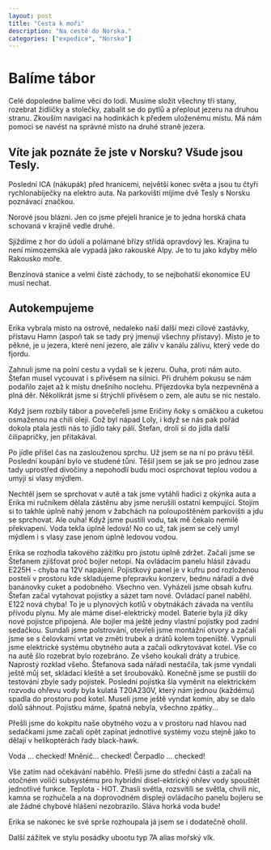 ```yaml
---
layout: post
title: "Cesta k moři"
description: "Na cestě do Norska."
categories: ["expedice", "Norsko"]
---
```


# Balíme tábor
Celé dopoledne balíme věci do lodí. Musíme složit všechny tři stany, rozebrat židličky a stolečky, zabalit se do pytlů a přeplout jezeru na druhou stranu. Zkouším navigaci na hodinkách k předem uloženému místu. Má nám pomoci se navést na správné místo na druhé straně jezera. 

## Víte jak poznáte že jste v Norsku? Všude jsou Tesly.

Poslední ICA (nákupák) před hranicemi, největší konec světa a jsou tu čtyři rychlonabíječky na elektro auta. Na parkovišti míjíme dvě Tesly s Norsku poznávací značkou.

Norové jsou blázni. 
Jen co jsme přejeli hranice je to jedna horská chata schovaná v krajině vedle druhé.

Sjíždíme z hor do údolí a polámané břízy střídá opravdový les. Krajina tu není mimozemská ale vypadá jako rakouské Alpy. Je to tu jako kdyby mělo Rakousko moře. 

Benzínová stanice a velmi čisté záchody, to se nejbohatší ekonomice EU musí nechat.

## Autokempujeme
Erika vybrala místo na ostrově, nedaleko naší další mezi cílové zastávky, přístavu Hamn (aspoň tak se tady prý jmenují všechny přístavy). Místo je to pěkné, je u jezera, které není jezero, ale záliv v kanálu zálivu, který vede do fjordu. 

Zahnuli jsme na polní cestu a vydali se k jezeru. Ouha, proti nám auto. Štefan musel vycouvat i s přívěsem na silnici. Při druhém pokusu se nám podařilo zajet až k místu dnešního noclehu. Příjezdovka byla nezpevněná a plná děr. Několikrát jsme si štrýchli přívěsem o zem, ale autu se nic nestalo.

Když jsem rozbily tábor a povečeřeli jsme Eričiny ňoky s omáčkou a cuketou osmaženou na chili oleji. Což byl nápad Loly, i když se nás pak pořád dokola ptala jestli nás to jídlo taky pálí. Štefan, drolí si do jídla další čilipapričky, jen přitakával. 

Po jídle přišel čas na zaslouženou sprchu. Už jsem se na ní po právu těšil. Poslední koupání bylo ve studené tůni. Těšil jsem se jak se pro jednou zase tady uprostřed divočiny a nepohodlí budu moci osprchovat teplou vodou a umyji si vlasy mýdlem. 

Nechtěl jsem se sprchovat v autě a tak jsme vytáhli hadici z okýnka auta a Erika mi ručníkem dělala zástěnu aby jsme nerušili ostatní kempující. Stojím si to takhle úplně nahý jenom v žabchách na poloupoštěném parkovišti a jdu se sprchovat. Ale ouha! Když jsme pustili vodu, tak mě čekalo nemilé překvapení. Voda tekla úplně ledová! No co už, tak jsem se celý umyl mýdlem i s vlasy zase jenom úplně ledovou vodou.

Erika se rozhodla takového zážitku pro jistotu úplně zdržet. Začali jsme se Štefanem zjišťovat proč bojler netopí. Na ovládacím panelu hlásil závadu E225H - chyba na 12V napájení. Pojistkový panel je v kufru pod rozloženou postelí v prostoru kde skladujeme přepravku konzerv, bednu nářadí a dvě banánovky cuket a podobného. Všechno ven. Vyházeli jsme obsah kufru. Štefan začal vytahovat pojistky a sázet tam nové. Ovládací panel naběhl. E122 nová chyba! To je u plynových kotlů v obytnákách závada na ventilu přívodu plynu. My ale máme disel-elektrický model. Baterie byla již díky nové pojistce připojená. Ale bojler má ještě jedny vlastní pojistky pod zadní sedačkou. Sundali jsme polstrování, otevřeli jsme montážní otvory a začali jsme se s čelovkami vrtat ve změti trubek a drátů kolem topeniště. Vypnuli jsme elektrické systému obytného auta a začali odkrytovávat kotel. Vše co na autě šlo rozebrat bylo rozebráno. Ze všeho koukali dráty a trubice. Naprostý rozklad všeho. Štefanova sada nářadí nestačila, tak jsme vyndali ještě můj set, skládací kleště a set šroubováků. Konečně jsme se pustili do testování zbyle sady pojistek. Poslední pojistka šla vyměnit na elektrickém rozvodu ohřevu vody byla kulatá T20A230V, který nám jednou (každému) spadla do prostoru pod kotel. Museli jsme ještě vyndat komín, aby se dalo dolů sáhnout. Pojistku máme, špatná nebyla, všechno zpátky...

Přešli jsme do kokpitu naše obytného vozu a v prostoru nad hlavou nad sedačkami jsme začali opět zapínat jednotlivé systémy vozu stejně jako to dělají v helikoptérách řady black-hawk.

Voda ... checked!
Mněnič... checked!
Čerpadlo ... checked!

Vše zatím nad očekávání naběhlo. Přešli jsme do střední části a začali na otočném voliči subsystému pro hybridní disel-ektrický ohřev vody spouštět jednotlivé funkce. 
Teplota - HOT.
Zhasli světla, rozsvítili se světla, chvíli nic, kamna se rozhučela a na doprovodném displeji ovládacího panelu bojleru se ale žádné chybové hlášení nezobrazilo. Sláva horká voda bude!

Erika se nakonec ke své sprše rozhoupala já jsem se i dodatečně oholil. 

Další zážitek ve stylu posádky ubootu typ 7A alias mořský vlk.